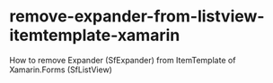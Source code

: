 # remove-expander-from-listview-itemtemplate-xamarin
How to remove Expander (SfExpander) from ItemTemplate of Xamarin.Forms (SfListView) 
